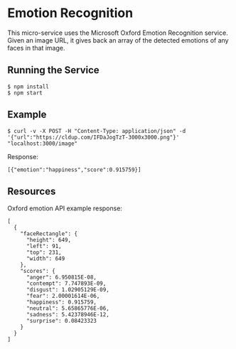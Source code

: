 Emotion Recognition
===================

This micro-service uses the Microsoft Oxford Emotion Recognition service. Given an image URL, it gives back an array of the detected emotions of any faces in that image.

Running the Service
-------------------
```
$ npm install
$ npm start
```

Example
-------
```
$ curl -v -X POST -H "Content-Type: application/json" -d '{"url":"https://cldup.com/IFDaJogTzT-3000x3000.png"}' "localhost:3000/image"
```

Response:

```
[{"emotion":"happiness","score":0.915759}]
```



Resources
---------
Oxford emotion API example response:

```
[
  {
    "faceRectangle": {
      "height": 649,
      "left": 91,
      "top": 231,
      "width": 649
    },
    "scores": {
      "anger": 6.950815E-08,
      "contempt": 7.747893E-09,
      "disgust": 1.02905129E-09,
      "fear": 2.00001614E-06,
      "happiness": 0.915759,
      "neutral": 5.65865776E-06,
      "sadness": 5.42378946E-12,
      "surprise": 0.08423323
    }
  }
]
```
